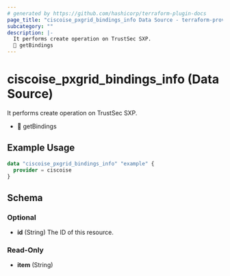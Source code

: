 ```yaml
---
# generated by https://github.com/hashicorp/terraform-plugin-docs
page_title: "ciscoise_pxgrid_bindings_info Data Source - terraform-provider-ciscoise"
subcategory: ""
description: |-
  It performs create operation on TrustSec SXP.
  🚧 getBindings
---
```


# ciscoise_pxgrid_bindings_info (Data Source)

It performs create operation on TrustSec SXP.

- 🚧 getBindings

## Example Usage

```terraform
data "ciscoise_pxgrid_bindings_info" "example" {
  provider = ciscoise
}
```

<!-- schema generated by tfplugindocs -->
## Schema

### Optional

- **id** (String) The ID of this resource.

### Read-Only

- **item** (String)


